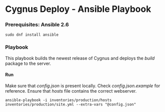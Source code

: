 # Cygnus Deploy - Ansible Playbook

### Prerequisites: Ansible 2.6

    sudo dnf install ansible


### Playbook
This playbook builds the newest release of Cygnus and deploys the _build_ package to the server.



#### Run

Make sure that _config.json_ is present locally. Check _config.json.example_ for reference.
Ensure that _hosts_ file contains the correct webserver.

    ansible-playbook -i inventories/production/hosts inventories/production/site.yml --extra-vars "@config.json"
